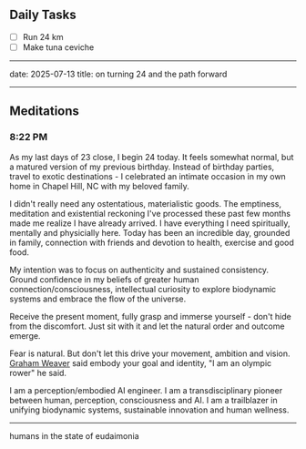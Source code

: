 ## Daily Tasks
- [ ] Run 24 km
- [ ] Make tuna ceviche

---
date: 2025-07-13
title: on turning 24 and the path forward

---

## Meditations

### 8:22 PM
As my last days of 23 close, I begin 24 today. It feels somewhat normal, but a matured version of my previous birthday. Instead of birthday parties, travel to exotic destinations - I celebrated an intimate occasion in my own home in Chapel Hill, NC with my beloved family. 

I didn't really need any ostentatious, materialistic goods. The emptiness, meditation and existential reckoning I've processed these past few months made me realize I have already arrived. I have everything I need spiritually, mentally and physicially here. Today has been an incredible day, grounded in family, connection with friends and devotion to health, exercise and good food. 

My intention was to focus on authenticity and sustained consistency. Ground confidence in my beliefs of greater human connection/consciousness, intellectual curiosity to explore biodynamic systems and embrace the flow of the universe. 

Receive the present moment, fully grasp and immerse yourself - don't hide from the discomfort. Just sit with it and let the natural order and outcome emerge. 

Fear is natural. But don't let this drive your movement, ambition and vision. 
[Graham Weaver](https://www.youtube.com/watch?v=0SQor2z2QAU&t=215s&ab_channel=StanfordGraduateSchoolofBusiness) said embody your goal and identity, "I am an olympic rower" he said.  

I am a perception/embodied AI engineer.
I am a transdisciplinary pioneer between human, perception, consciousness and AI. 
I am a trailblazer in unifying biodynamic systems, sustainable innovation and human wellness. 

---
humans in the state of eudaimonia 